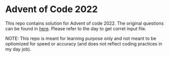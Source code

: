 # Advent of Code 2022
This repo contains solution for Advent of code 2022. The original questions can be found in [here](https://adventofcode.com/2022). Please refer to the day to get corret input file.

NOTE: This repo is meant for learning purpose only and not meant to be optiomized for speed or accuracy (and does not reflect coding practices in my day job).